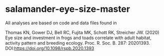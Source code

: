 # salamander-eye-size-master

All analyses are based on code and data files found in

Thomas KN, Gower DJ, Bell RC, Fujita MK, Schott RK, Streicher JW. (2020) Eye size and investment in frogs and toads correlate with adult habitat, activity pattern and breeding ecology. Proc. R. Soc. B. 287: 20201393. DOI:https://doi.org/10.1098/rspb.2020.1393
